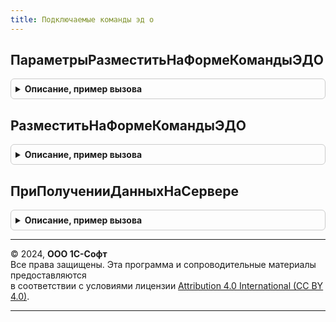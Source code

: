 ```yaml
---
title: Подключаемые команды эд о
---
```



## ПараметрыРазместитьНаФормеКомандыЭДО
<details style="margin: 1em 0; padding: 0.5em; border: 1px solid #ccc; border-radius: 6px;">

<summary style="font-weight: bold; cursor: pointer;">Описание, пример вызова</summary>

```bsl

// Конструктор параметров размещения команд ЭДО на форме.
//
// Возвращаемое значение:
// 	Структура:
// * Форма - ФормаКлиентскогоПриложения
// * МестоРазмещенияКоманд - РасширениеГруппыФормыДляПодменю
// * Направление - ПеречислениеСсылка.НаправленияЭДО - направление, по которому из объекта могут формироваться документы.
// * ИсточникКомандЭДО - ДинамическийСписок - список, в котором будет храниться кеш видимости команд ЭДО
//
Функция ПараметрыРазместитьНаФормеКомандыЭДО() Экспорт
```

Пример вызова
```bsl
Результат = ПодключаемыеКомандыЭДО.ПараметрыРазместитьНаФормеКомандыЭДО() 
```
</details>

## РазместитьНаФормеКомандыЭДО
<details style="margin: 1em 0; padding: 0.5em; border: 1px solid #ccc; border-radius: 6px;">

<summary style="font-weight: bold; cursor: pointer;">Описание, пример вызова</summary>

```bsl

// Формирует подключаемые команды ЭДО.
//
// Параметры:
//  ПараметрыПриСозданииНаСервере - см. ПараметрыРазместитьНаФормеКомандыЭДО
//
Процедура РазместитьНаФормеКомандыЭДО(ПараметрыПриСозданииНаСервере) Экспорт
```

Пример вызова
```bsl
ПодключаемыеКомандыЭДО.РазместитьНаФормеКомандыЭДО(ПараметрыПриСозданииНаСервере) 
```
</details>

## ПриПолученииДанныхНаСервере
<details style="margin: 1em 0; padding: 0.5em; border: 1px solid #ccc; border-radius: 6px;">

<summary style="font-weight: bold; cursor: pointer;">Описание, пример вызова</summary>

```bsl

// При получении данных на сервере.
//
// Параметры:
//  ИмяЭлемента - Строка
//  Настройки - НастройкиКомпоновкиДанных
//  Строки - Соответствие Из КлючИЗначение:
//	* Ключ - Произвольный
//	* Значение - СтрокаДинамическогоСписка
//
Процедура ПриПолученииДанныхНаСервере(ИмяЭлемента, Настройки, Строки) Экспорт
```

Пример вызова
```bsl
ПодключаемыеКомандыЭДО.ПриПолученииДанныхНаСервере(ИмяЭлемента, Настройки, Строки) 
```
</details>

---

© 2024, **ООО 1С-Софт**  
Все права защищены. Эта программа и сопроводительные материалы предоставляются  
в соответствии с условиями лицензии [Attribution 4.0 International (CC BY 4.0)](https://creativecommons.org/licenses/by/4.0/legalcode).

---
